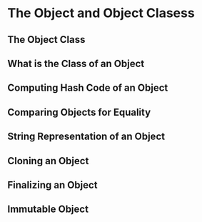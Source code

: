 # The Object and Object Clasess

## The Object Class

## What is the Class of an Object

## Computing Hash Code of an Object

## Comparing Objects for Equality

## String Representation of an Object

## Cloning an Object

## Finalizing an Object

## Immutable Object
